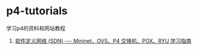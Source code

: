 # p4-tutorials
学习p4的资料和网站教程

1. [软件定义网络 (SDN) --- Mininet、OVS、P4 交换机、POX、RYU 学习指南](http://csie.nqu.edu.tw/smallko/sdn/sdn.htm)
